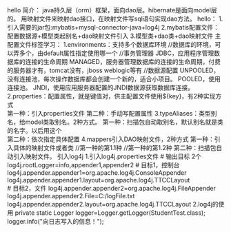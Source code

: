 hello 
    简介：
        java持久层（orm）框架，面向dao层。hibernate是面向model层的。
        用映射文件来映射dao接口，在映射文件写sql语句实现dao方法。
    hello：
        1.引入需要的jar包:mybatis+mysql-connector-java+log4j
        2.mybatis配置文件：配置数据源+模型类起别名+dao映射文件引入
        3.模型类+dao类+dao映射文件
    主配置文件标签学习：
        1.environments：支持多个数据库环境
            <environments  default="选择使用的环境 environment的id">
                //数据库的环境，可以弄多个，由default属性指定使用哪一个
                <environment id="环境标识">
                     //事务管理器 JDBC，应用程序管理数据库的连接的生命周期  MANAGED，服务器管理数据库的连接的生命周期，付费的服务器才有，tomcat没有，jboss weblogic等有
                    <transactionManager type="JDBC | MANAGED" /> 
                     //数据源配置   UNPOOLED，没有连接池，每次操作数据库都会创建一个新的，适合小项目。 POOLED，使用连接池。  JNDI，使用应用服务器配置的JNDI数据源获取数据库连接。
                    <dataSource type="UNPOOLED | POOLED | JNDI">
                        <property name="driver" value="${jdbc.driverClassName}" />
                        <property name="url" value="${jdbc.url}" />
                        <property name="username" value="${jdbc.username}" />
                        <property name="password" value="${jdbc.password}" />
                     </dataSource>
                </environment>
            <environments>
        2.properties：配置属性，就是键值对，供主配置文件使用${key}，有2种实现方式   
            第一种：引入properties文件
                <properties resource="properties文件"/> 
            第二种：手动写配置属性
                <properties> 
                   <property name="" value="">
                </properties> 
        3.typeAliases：类型别名，给model类取别名。2种方式。
             第一种：扫描包自动取别名，默认别名就是类的名字。以后用这个
                  <typeAliases> 
                       <package name=" 包的路径"/>  
                  </typeAliases>
             第二种：依次指定具体配置
                   <typeAliases> 
                       <typeAlias alias="指定别名" type="model类的全路径"/>
                   </typeAliases>
        4.mappers引入DAO映射文件，2种方式
            第一种：引入具体的映射文件或者类
                <mappers>
                    <mapper resource="路径.xml" />    //第一种的第1.1种
                    <mapper class="路径.mapper类名" />        //第一种的第1.2种
                </mappers> 
            第二种：扫描包自动引入映射文件。
                 <mappers>
                     <package name="能找到mapper.xml文件的包路径" />
                  </mappers>
    引入log4j
        1.引入log4j.properties文件
            # 输出目标 2个
            log4j.rootLogger=info,appender1,appender2
            # 目标1，控制台	
            log4j.appender.appender1=org.apache.log4j.ConsoleAppender
            log4j.appender.appender1.layout=org.apache.log4j.TTCCLayout 	
            # 目标2，文件
            log4j.appender.appender2=org.apache.log4j.FileAppender 
            log4j.appender.appender2.File=C:/logFile.txt 
            log4j.appender.appender2.layout=org.apache.log4j.TTCCLayout 
        2.log4j的使用
            private static Logger logger=Logger.getLogger(StudentTest.class);
            logger.info("向日志写入的信息！"); 
